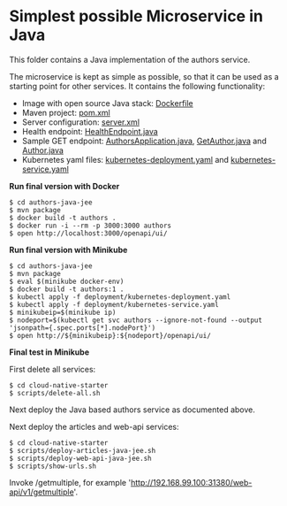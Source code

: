 # Simplest possible Microservice in Java

This folder contains a Java implementation of the authors service.

The microservice is kept as simple as possible, so that it can be used as a starting point for other services. It contains the following functionality:

* Image with open source Java stack: [Dockerfile](Dockerfile)
* Maven project: [pom.xml](pom.xml)
* Server configuration: [server.xml](liberty/server.xml)
* Health endpoint: [HealthEndpoint.java](src/main/java/com/ibm/authors/HealthEndpoint.java)
* Sample GET endpoint: [AuthorsApplication.java](src/main/java/com/ibm/authors/AuthorsApplication.java), [GetAuthor.java](src/main/java/com/ibm/authors/GetAuthor.java) and [Author.java](src/main/java/com/ibm/authors/Author.java)
* Kubernetes yaml files: [kubernetes-deployment.yaml](deployment/kubernetes-deployment.yaml) and [kubernetes-service.yaml](deployment/kubernetes-service.yaml)


**Run final version with Docker**

```
$ cd authors-java-jee
$ mvn package
$ docker build -t authors .
$ docker run -i --rm -p 3000:3000 authors
$ open http://localhost:3000/openapi/ui/
```

**Run final version with Minikube**

```
$ cd authors-java-jee
$ mvn package
$ eval $(minikube docker-env)
$ docker build -t authors:1 .
$ kubectl apply -f deployment/kubernetes-deployment.yaml
$ kubectl apply -f deployment/kubernetes-service.yaml
$ minikubeip=$(minikube ip)
$ nodeport=$(kubectl get svc authors --ignore-not-found --output 'jsonpath={.spec.ports[*].nodePort}')
$ open http://${minikubeip}:${nodeport}/openapi/ui/
```

**Final test in Minikube**

First delete all services:

```
$ cd cloud-native-starter
$ scripts/delete-all.sh
```

Next deploy the Java based authors service as documented above.

Next deploy the articles and web-api services:

```
$ cd cloud-native-starter
$ scripts/deploy-articles-java-jee.sh
$ scripts/deploy-web-api-java-jee.sh
$ scripts/show-urls.sh
```

Invoke /getmultiple, for example 'http://192.168.99.100:31380/web-api/v1/getmultiple'.